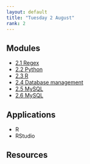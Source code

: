 ```yaml
---
layout: default
title: "Tuesday 2 August"
rank: 2
---
```

## Modules

* [2.1 Regex](./2_1_regex.md)
* [2.2 Python](./2_2_pythonr.md)
* [2.3 R](./2_2_pythonr.md)
* [2.4 Database management](./2_4_mysql.md)
* [2.5 MySQL](./2_5_mysql.md)
* [2.6 MySQL](./2_6_mysql.md)

## Applications
* R
* RStudio

## Resources
